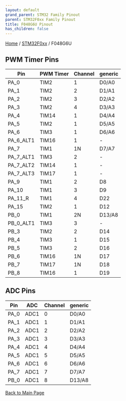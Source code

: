 ```yaml
---
layout: default
grand_parent: STM32 Family Pinout
parent: STM32F0xx Family Pinout
title: F048G6U Pinout
has_children: false
---
```


[Home](../../index) / [STM32F0xx](../index) / F048G6U

## PWM Timer Pins

| Pin | PWM Timer | Channel | generic |
| --- | --- | --- | --- |
| PA_0 | TIM2 | 1 | D0/A0 |
| PA_1 | TIM2 | 2 | D1/A1 |
| PA_2 | TIM2 | 3 | D2/A2 |
| PA_3 | TIM2 | 4 | D3/A3 |
| PA_4 | TIM14 | 1 | D4/A4 |
| PA_5 | TIM2 | 1 | D5/A5 |
| PA_6 | TIM3 | 1 | D6/A6 |
| PA_6_ALT1 | TIM16 | 1 | - |
| PA_7 | TIM1 | 1N | D7/A7 |
| PA_7_ALT1 | TIM3 | 2 | - |
| PA_7_ALT2 | TIM14 | 1 | - |
| PA_7_ALT3 | TIM17 | 1 | - |
| PA_9 | TIM1 | 2 | D8 |
| PA_10 | TIM1 | 3 | D9 |
| PA_11_R | TIM1 | 4 | D22 |
| PA_15 | TIM2 | 1 | D12 |
| PB_0 | TIM1 | 2N | D13/A8 |
| PB_0_ALT1 | TIM3 | 3 | - |
| PB_3 | TIM2 | 2 | D14 |
| PB_4 | TIM3 | 1 | D15 |
| PB_5 | TIM3 | 2 | D16 |
| PB_6 | TIM16 | 1N | D17 |
| PB_7 | TIM17 | 1N | D18 |
| PB_8 | TIM16 | 1 | D19 |


## ADC Pins

| Pin | ADC | Channel | generic |
| --- | --- | --- | --- |
| PA_0 | ADC1 | 0 | D0/A0 |
| PA_1 | ADC1 | 1 | D1/A1 |
| PA_2 | ADC1 | 2 | D2/A2 |
| PA_3 | ADC1 | 3 | D3/A3 |
| PA_4 | ADC1 | 4 | D4/A4 |
| PA_5 | ADC1 | 5 | D5/A5 |
| PA_6 | ADC1 | 6 | D6/A6 |
| PA_7 | ADC1 | 7 | D7/A7 |
| PB_0 | ADC1 | 8 | D13/A8 |


[Back to Main Page](../../index)